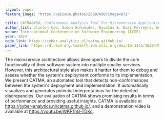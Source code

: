 ```yaml
---
layout: paper
feature_image: "https://picsum.photos/2560/600?image=872"

title: CATMA&#58; Conformance Analysis Tool For Microservice Applications
author_list: Clinton Cao, Simon Schneider, Nicolás E. Diaz Ferreyra, Annibale Panichella, Sicco Verwer, Riccardo Scandariato
venue: International Conference on Software Engineering (ICSE)
year: 2024
code_link: https://cyber-analytics.nl/catma.github.io/
paper_link: https://dl-acm-org.tudelft.idm.oclc.org/doi/10.1145/3639478.3640022
---
```


The microservice architecture allows developers to divide the core functionality of their software system into multiple smaller services. However, this architectural style also makes it harder for them to debug and assess whether the system's deployment conforms to its implementation. We present CATMA, an automated tool that detects non-conformances between the system's deployment and implementation. It automatically visualizes and generates potential interpretations for the detected discrepancies. Our evaluation of CATMA shows promising results in terms of performance and providing useful insights. CATMA is available at https://cyber-analytics.nl/catma.github.io/, and a demonstration video is available at https://youtu.be/WKP1hG-TDKc.